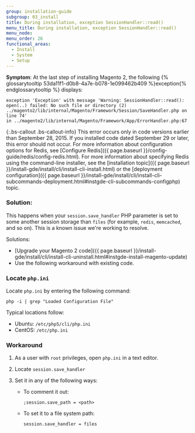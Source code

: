 ```yaml
---
group: installation-guide
subgroup: 03_install
title: During installation, exception SessionHandler::read()
menu_title: During installation, exception SessionHandler::read()
menu_node:
menu_order: 26
functional_areas:
  - Install
  - System
  - Setup
---
```


**Symptom**: At the last step of installing Magento 2, the following {% glossarytooltip 53da11f1-d0b8-4a7e-b078-1e099462b409 %}exception{% endglossarytooltip %} displays:

```temrinal
exception 'Exception' with message 'Warning: SessionHandler::read():
open(..) failed: No such file or directory (2) ../magento2/lib/internal/Magento/Framework/Session/SaveHandler.php on line 74'
in ../magento2/lib/internal/Magento/Framework/App/ErrorHandler.php:67
```

{:.bs-callout .bs-callout-info}
This error occurs only in code versions earlier than September 28, 2015. If you installed code dated September 29 or later, this error should not occur. For more information about configuration options for Redis, see [Configure Redis]({{ page.baseurl }}/config-guide/redis/config-redis.html). For more information about specifying Redis using the command-line installer, see the [installation topic]({{ page.baseurl }}/install-gde/install/cli/install-cli-install.html) or the [deployment configuration]({{ page.baseurl }}/install-gde/install/cli/install-cli-subcommands-deployment.html#instgde-cli-subcommands-configphp) topic.

### Solution:

This happens when your `session.save_handler` PHP parameter is set to some another session storage than `files` (for example, `redis`, `memcached`, and so on). This is a known issue we're working to resolve.

Solutions:

*	[Upgrade your Magento 2 code]({{ page.baseurl }}/install-gde/install/cli/install-cli-uninstall.html#instgde-install-magento-update)
*	Use the following workaround with existing code.

### Locate `php.ini`

Locate `php.ini` by entering the following command:

	php -i | grep "Loaded Configuration File"

Typical locations follow:

*	Ubuntu: `/etc/php5/cli/php.ini`
*	CentOS: `/etc/php.ini`

### Workaround

1.	As a user with `root` privileges, open `php.ini` in a text editor.
2.	Locate `session.save_handler`
3.	Set it in any of the following ways:

	*	To comment it out:

			;session.save_path = <path>

	*	To set it to a file system path:

			session.save_handler = files
